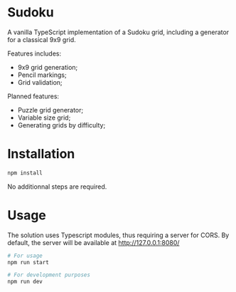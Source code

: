 # Sudoku

A vanilla TypeScript implementation of a Sudoku grid, including a generator for a classical 9x9 grid.

Features includes:
- 9x9 grid generation;
- Pencil markings;
- Grid validation;

Planned features:
- Puzzle grid generator;
- Variable size grid;
- Generating grids by difficulty;

# Installation

```bash
npm install
```

No additionnal steps are required.

# Usage

The solution uses Typescript modules, thus requiring a server for CORS.
By default, the server will be available at http://127.0.0.1:8080/

```bash
# For usage
npm run start

# For development purposes
npm run dev
```

